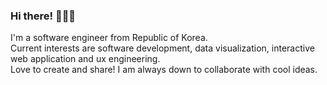 ### Hi there! 👋👋👋 

I'm a software engineer from Republic of Korea. 
<br/>
Current interests are software development, data visualization, interactive web application and ux engineering.
<br />
Love to create and share! I am always down to collaborate with cool ideas. 



<!--
**yoonminsohappy/yoonminsohappy** is a ✨ _special_ ✨ repository because its `README.md` (this file) appears on your GitHub profile.

Here are some ideas to get you started:

- 🔭 I’m currently working on ...
- 🌱 I’m currently learning ...
- 👯 I’m looking to collaborate on ...
- 🤔 I’m looking for help with ...
- 💬 Ask me about ...
- 📫 How to reach me: ...
- 😄 Pronouns: ...
- ⚡ Fun fact: ...
-->

